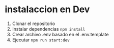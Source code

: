 # instalaccion en Dev

1. Clonar el repositorio
2. Instalar dependencias `` npm install ``
3. Crear archivo .env basado en el .env.template
2. Ejecutar `` npm run start:dev ``